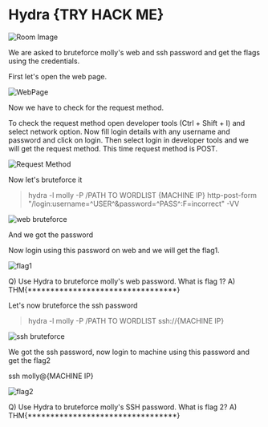 # Hydra {TRY HACK ME}

![Room Image](https://github.com/M4ddy19/TRYHACKME-Writeups/blob/main/Hydra/Images/Room.png)

We are asked to bruteforce molly's web and ssh password and get the flags using the credentials.

First let's open the web page.

![WebPage](https://github.com/M4ddy19/TRYHACKME-Writeups/blob/main/Hydra/Images/1.png)

Now we have to check for the request method.

To check the request method open developer tools (Ctrl + Shift + I)  and select network option. Now fill login details with any username and password and click on login. Then select login in developer tools and we will get the request method. This time request method is POST.

![Request Method](https://github.com/M4ddy19/TRYHACKME-Writeups/blob/main/Hydra/Images/2.png)

Now let's bruteforce it

> hydra -l molly -P /PATH TO WORDLIST  {MACHINE IP}  http-post-form  "/login:username=^USER^&password=^PASS^:F=incorrect" -VV

![web bruteforce](https://github.com/M4ddy19/TRYHACKME-Writeups/blob/main/Hydra/Images/3.png)

And we got the password

Now login using this password on web and we will get the flag1.

![flag1](https://github.com/M4ddy19/TRYHACKME-Writeups/blob/main/Hydra/Images/4.png)

Q) Use Hydra to bruteforce molly's web password. What is flag 1?
A) THM{*********************************}

Let's now bruteforce the ssh password

> hydra -l molly -P /PATH TO WORDLIST ssh://{MACHINE IP}

![ssh bruteforce](https://github.com/M4ddy19/TRYHACKME-Writeups/blob/main/Hydra/Images/5.png)

We got the ssh password, now login to machine using this password and get the flag2

ssh molly@{MACHINE IP}

![flag2](https://github.com/M4ddy19/TRYHACKME-Writeups/blob/main/Hydra/Images/6.png)

Q) Use Hydra to bruteforce molly's SSH password. What is flag 2?
A) THM{*********************************}

